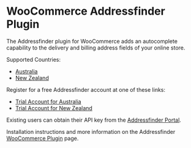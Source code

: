 # WooCommerce Addressfinder Plugin

The Addressfinder plugin for WooCommerce adds an autocomplete capability to the
delivery and billing address fields of your online store.

Supported Countries:

* [Australia](https://addressfinder.com.au/?utm_source=woocommerce%20plugin&utm_medium=plugin&utm_campaign=plugin&utm_term=Australia&utm_content=Supported%20Countries)
* [New Zealand](https://addressfinder.nz/?utm_source=woocommerce%20plugin&utm_medium=plugin&utm_campaign=plugin&utm_term=New%20Zealand&utm_content=Supported%20Countries)

Register for a free Addressfinder account at one of these links:

* [Trial Account for Australia](https://portal.addressfinder.net/signup/au/au_agile_trial?utm_source=woocommerce%20plugin&utm_medium=plugin&utm_campaign=plugin&utm_term=Australia&utm_content=Trial%20account%20for%20Australia)
* [Trial Account for New Zealand](https://portal.addressfinder.net/signup/nz/nz_agile_trial?utm_source=woocommerce%20plugin&utm_medium=plugin&utm_campaign=plugin&utm_term=New%20Zealand&utm_content=Trial%20account%20for%20New%20Zealand)

Existing users can obtain their API key from the [Addressfinder Portal](https://portal.addressfinder.net/?utm_source=woocommerce%20plugin&utm_medium=plugin&utm_campaign=plugin&utm_term=Addressfinder%20Portal&utm_content=existing%20users).

Installation instructions and more information on the Addressfinder [WooCommerce Plugin](https://addressfinder.nz/docs/plugins/woocommerce?utm_source=woocommerce%20plugin&utm_medium=plugin&utm_campaign=plugin&utm_term=WooCommerce%20Plugin&utm_content=Read%20More) page.
